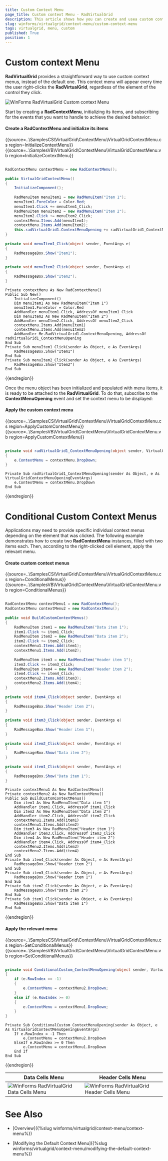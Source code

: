 ```yaml
---
title: Custom Context Menu
page_title: Custom context Menu - RadVirtualGrid
description: This article shows how you can create and usea custom context menu in RadVirtualGrid.
slug: winforms/virtualgrid/context-menu/custom-context-menu
tags: virtualgrid, menu, custom
published: True
position: 1
---
```


# Custom context Menu

__RadVirtualGrid__ provides a straightforward way to use custom context menus, instead of the default one. This context menu will appear every time the user right-clicks the __RadVirtualGrid__, regardless of the element of the control they click.

![WinForms RadVirtualGrid Custom context Menu](images/virtualgrid-custom-context-menu001.png)
 
Start by creating a __RadContextMenu__, initializing its items, and subscribing for the events that you want to handle to achieve the desired behavior:

#### Create a RadContextMenu and initialize its items

{{source=..\SamplesCS\VirtualGrid\ContextMenu\VirtualGridContextMenu.cs region=InitializeContextMenu}} 
{{source=..\SamplesVB\VirtualGrid\ContextMenu\VirtualGridContextMenu.vb region=InitializeContextMenu}} 

````C#
        
RadContextMenu contextMenu = new RadContextMenu();
        
public VirtualGridContextMenu()
{
    InitializeComponent(); 
    
    RadMenuItem menuItem1 = new RadMenuItem("Item 1");
    menuItem1.ForeColor = Color.Red; 
    menuItem1.Click += menuItem1_Click;
    RadMenuItem menuItem2 = new RadMenuItem("Item 2"); 
    menuItem2.Click += menuItem2_Click;
    contextMenu.Items.Add(menuItem1);
    contextMenu.Items.Add(menuItem2);
    this.radVirtualGrid1.ContextMenuOpening += radVirtualGrid1_ContextMenuOpening;
}
        
private void menuItem1_Click(object sender, EventArgs e)
{
    RadMessageBox.Show("Item1");
}
        
private void menuItem2_Click(object sender, EventArgs e)
{
    RadMessageBox.Show("Item2");
}

````
````VB.NET
Private contextMenu As New RadContextMenu()
Public Sub New()
    InitializeComponent()
    Dim menuItem1 As New RadMenuItem("Item 1")
    menuItem1.ForeColor = Color.Red
    AddHandler menuItem1.Click, AddressOf menuItem1_Click
    Dim menuItem2 As New RadMenuItem("Item 2")
    AddHandler menuItem2.Click, AddressOf menuItem2_Click
    contextMenu.Items.Add(menuItem1)
    contextMenu.Items.Add(menuItem2)
    AddHandler Me.RadVirtualGrid1.ContextMenuOpening, AddressOf radVirtualGrid1_ContextMenuOpening
End Sub
Private Sub menuItem1_Click(sender As Object, e As EventArgs)
    RadMessageBox.Show("Item1")
End Sub
Private Sub menuItem2_Click(sender As Object, e As EventArgs)
    RadMessageBox.Show("Item2")
End Sub

````

{{endregion}} 

Once the menu object has been initialized and populated with menu items, it is ready to be attached to the __RadVirtualGrid__. To do that, subscribe to the __ContextMenuOpening__ event and set the context menu to be displayed:

#### Apply the custom context menu

{{source=..\SamplesCS\VirtualGrid\ContextMenu\VirtualGridContextMenu.cs region=ApplyCustomContextMenu}} 
{{source=..\SamplesVB\VirtualGrid\ContextMenu\VirtualGridContextMenu.vb region=ApplyCustomContextMenu}} 

````C#
        
private void radVirtualGrid1_ContextMenuOpening(object sender, VirtualGridContextMenuOpeningEventArgs e)
{
    e.ContextMenu = contextMenu.DropDown;
}

````
````VB.NET
Private Sub radVirtualGrid1_ContextMenuOpening(sender As Object, e As VirtualGridContextMenuOpeningEventArgs)
    e.ContextMenu = contextMenu.DropDown
End Sub

````

{{endregion}}

# Conditional Custom Context Menus

Applications may need to provide specific individual context menus depending on the element that was clicked. The following example demonstrates how to create two __RadContextMenu__ instances, filled with two items each. Then, according to the right-clicked cell element, apply the relevant menu.

#### Create custom context menus

{{source=..\SamplesCS\VirtualGrid\ContextMenu\VirtualGridContextMenu.cs region=ConditionalMenus}} 
{{source=..\SamplesVB\VirtualGrid\ContextMenu\VirtualGridContextMenu.vb region=ConditionalMenus}} 

````C#
        
RadContextMenu contextMenu1 = new RadContextMenu();
RadContextMenu contextMenu2 = new RadContextMenu();
        
public void BuildCustomContextMenus()
{
    RadMenuItem item1 = new RadMenuItem("Data item 1"); 
    item1.Click += item1_Click;
    RadMenuItem item2 = new RadMenuItem("Data item 2");
    item2.Click += item2_Click;
    contextMenu1.Items.Add(item1);
    contextMenu1.Items.Add(item2);
    
    RadMenuItem item3 = new RadMenuItem("Header item 1");
    item3.Click += item3_Click;
    RadMenuItem item4 = new RadMenuItem("Header item 2");
    item4.Click += item4_Click;
    contextMenu2.Items.Add(item3);
    contextMenu2.Items.Add(item4);
}
        
private void item4_Click(object sender, EventArgs e)
{
    RadMessageBox.Show("Header item 2");
}
        
private void item3_Click(object sender, EventArgs e)
{
    RadMessageBox.Show("Header item 1");
}
        
private void item2_Click(object sender, EventArgs e)
{
    RadMessageBox.Show("Data item 2");
}
        
private void item1_Click(object sender, EventArgs e)
{
    RadMessageBox.Show("Data item 1");
}

````
````VB.NET
Private contextMenu1 As New RadContextMenu()
Private contextMenu2 As New RadContextMenu()
Public Sub BuildCustomContextMenus()
    Dim item1 As New RadMenuItem("Data item 1")
    AddHandler item1.Click, AddressOf item1_Click
    Dim item2 As New RadMenuItem("Data item 2")
    AddHandler item2.Click, AddressOf item2_Click
    contextMenu1.Items.Add(item1)
    contextMenu1.Items.Add(item2)
    Dim item3 As New RadMenuItem("Header item 1")
    AddHandler item3.Click, AddressOf item3_Click
    Dim item4 As New RadMenuItem("Header item 2")
    AddHandler item4.Click, AddressOf item4_Click
    contextMenu2.Items.Add(item3)
    contextMenu2.Items.Add(item4)
End Sub
Private Sub item4_Click(sender As Object, e As EventArgs)
    RadMessageBox.Show("Header item 2")
End Sub
Private Sub item3_Click(sender As Object, e As EventArgs)
    RadMessageBox.Show("Header item 1")
End Sub
Private Sub item2_Click(sender As Object, e As EventArgs)
    RadMessageBox.Show("Data item 2")
End Sub
Private Sub item1_Click(sender As Object, e As EventArgs)
    RadMessageBox.Show("Data item 1")
End Sub

````

{{endregion}}

#### Apply the relevant menu

{{source=..\SamplesCS\VirtualGrid\ContextMenu\VirtualGridContextMenu.cs region=SetConditionalMenus}} 
{{source=..\SamplesVB\VirtualGrid\ContextMenu\VirtualGridContextMenu.vb region=SetConditionalMenus}} 

````C#
        
private void ConditionalCustom_ContextMenuOpening(object sender, VirtualGridContextMenuOpeningEventArgs e)
{
    if (e.RowIndex == -1)
    {
        e.ContextMenu = contextMenu2.DropDown;
    }
    else if (e.RowIndex >= 0)
    {
        e.ContextMenu = contextMenu1.DropDown;
    }
}

````
````VB.NET
Private Sub ConditionalCustom_ContextMenuOpening(sender As Object, e As VirtualGridContextMenuOpeningEventArgs)
    If e.RowIndex = -1 Then
        e.ContextMenu = contextMenu2.DropDown
    ElseIf e.RowIndex >= 0 Then
        e.ContextMenu = contextMenu1.DropDown
    End If
End Sub

````

{{endregion}}

|Data Cells Menu|Header Cells Menu|
|----|----|
|![WinForms RadVirtualGrid Data Cells Menu](images/virtualgrid-custom-context-menu002.png)|![WinForms RadVirtualGrid Header Cells Menu](images/virtualgrid-custom-context-menu003.png)|

# See Also
* [Overview]({%slug winforms/virtualgrid/context-menu/context-menu%})

* [Modifying the Default Context Menu]({%slug winforms/virtualgrid/context-menu/modifying-the-default-context-menu%})

